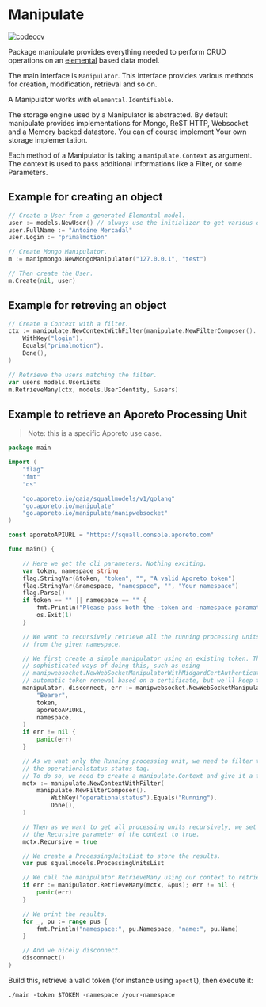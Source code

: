 # Manipulate

[![codecov](https://codecov.io/gh/aporeto-inc/manipulate/branch/master/graph/badge.svg?token=2dEWoQKRO0)](https://codecov.io/gh/aporeto-inc/manipulate)

Package manipulate provides everything needed to perform CRUD operations
on an [elemental](https://github.com/aporeto-inc/elemental) based data model.

The main interface is `Manipulator`. This interface provides various
methods for creation, modification, retrieval and so on.

A Manipulator works with `elemental.Identifiable`.

The storage engine used by a Manipulator is abstracted. By default manipulate
provides implementations for Mongo, ReST HTTP, Websocket and a Memory backed datastore. You can of course implement
Your own storage implementation.

Each method of a Manipulator is taking a `manipulate.Context` as argument. The context is used
to pass additional informations like a Filter, or some Parameters.

## Example for creating an object

```go
// Create a User from a generated Elemental model.
user := models.NewUser() // always use the initializer to get various default value correctly set.
user.FullName := "Antoine Mercadal"
user.Login := "primalmotion"

// Create Mongo Manipulator.
m := manipmongo.NewMongoManipulator("127.0.0.1", "test")

// Then create the User.
m.Create(nil, user)
```

## Example for retreving an object

```go
// Create a Context with a filter.
ctx := manipulate.NewContextWithFilter(manipulate.NewFilterComposer().
    WithKey("login").
    Equals("primalmotion").
    Done(),
)

// Retrieve the users matching the filter.
var users models.UserLists
m.RetrieveMany(ctx, models.UserIdentity, &users)
```

## Example to retrieve an Aporeto Processing Unit

> Note: this is a specific Aporeto use case.

```go
package main

import (
    "flag"
    "fmt"
    "os"

    "go.aporeto.io/gaia/squallmodels/v1/golang"
    "go.aporeto.io/manipulate"
    "go.aporeto.io/manipulate/manipwebsocket"
)

const aporetoAPIURL = "https://squall.console.aporeto.com"

func main() {

    // Here we get the cli parameters. Nothing exciting.
    var token, namespace string
    flag.StringVar(&token, "token", "", "A valid Aporeto token")
    flag.StringVar(&namespace, "namespace", "", "Your namespace")
    flag.Parse()
    if token == "" || namespace == "" {
        fmt.Println("Please pass both the -token and -namespace paramaters")
        os.Exit(1)
    }

    // We want to recursively retrieve all the running processing units starting
    // from the given namespace.

    // We first create a simple manipulator using an existing token. There are more
    // sophisticated ways of doing this, such as using
    // manipwebsocket.NewWebSocketManipulatorWithMidgardCertAuthentication to handle
    // automatic token renewal based on a certificate, but we'll keep this example simple.
    manipulator, disconnect, err := manipwebsocket.NewWebSocketManipulator(
        "Bearer",
        token,
        aporetoAPIURL,
        namespace,
    )
    if err != nil {
        panic(err)
    }

    // As we want only the Running processing unit, we need to filter them on
    // the operationalstatus status tag.
    // To do so, we need to create a manipulate.Context and give it a filter.
    mctx := manipulate.NewContextWithFilter(
        manipulate.NewFilterComposer().
            WithKey("operationalstatus").Equals("Running").
            Done(),
    )

    // Then as we want to get all processing units recursively, we set
    // the Recursive parameter of the context to true.
    mctx.Recursive = true

    // We create a ProcessingUnitsList to store the results.
    var pus squallmodels.ProcessingUnitsList

    // We call the manipulator.RetrieveMany using our context to retrieve the data.
    if err := manipulator.RetrieveMany(mctx, &pus); err != nil {
        panic(err)
    }

    // We print the results.
    for _, pu := range pus {
        fmt.Println("namespace:", pu.Namespace, "name:", pu.Name)
    }

    // And we nicely disconnect.
    disconnect()
}
```

Build this, retrieve a valid token (for instance using `apoctl`), then execute it:

    ./main -token $TOKEN -namespace /your-namespace
